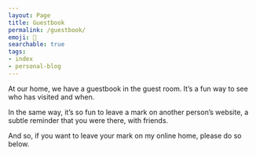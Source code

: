 ```yaml
---
layout: Page
title: Guestbook
permalink: /guestbook/
emoji: 💌
searchable: true
tags:
- index
- personal-blog
---
```

At our home, we have a guestbook in the guest room. It’s a fun way to see who has visited and when.

In the same way, it’s so fun to leave a mark on another person’s website, a subtle reminder that you were there, with friends.

And so, if you want to leave your mark on my online home, please do so below.

<div id="cusdis_thread" data-theme="auto" data-host="https://cusdis.com" data-app-id="0bbb76b5-e971-4d9c-8fa7-a4c9e1ff0984" data-page-id="{{ page.url }}" data-page-url="{{ site.url }}{{ page.url }}" data-page-title="{{ page.title }}"></div>
<script>
function adjustIframeHeight(iframe) {
    var heights = [];
    function load() {
        var height = iframe.contentWindow.document.body.scrollHeight;
        // Set the iframe height
        iframe.style.height = height + 'px';
        heights.push(height);
        // if the height has been the same for 1.5 seconds, stop polling
        if (heights.length > 3 && heights[heights.length - 1] === heights[heights.length - 2] && heights[heights.length - 2] === heights[heights.length - 3]) {
            return;
        }
        setTimeout(load, 500);
    };
    load();
}

// poll to get the iframe
(function waitForIframe() {
    var myIframe = document.querySelector('#cusdis_thread iframe');
    if (myIframe) {
        adjustIframeHeight(myIframe);
    } else {
        setTimeout(waitForIframe, 100);
    }
})();
</script>
